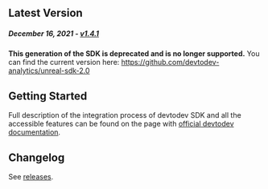 Latest Version
--------------
##### _December 16, 2021_ - [v1.4.1](https://github.com/devtodev-analytics/unreal-sdk/releases/latest)

**This generation of the SDK is deprecated and is no longer supported.**
You can find the current version here: https://github.com/devtodev-analytics/unreal-sdk-2.0


Getting Started
---------------
Full description of the integration process of devtodev SDK and all the accessible features can be found on the page with [official devtodev documentation](https://www.devtodev.com/help/141).

Changelog
---------
See [releases](https://github.com/devtodev-analytics/unreal-sdk/releases).
